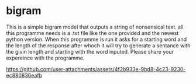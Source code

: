 # bigram
This is a simple bigram model that outputs a string of nonsensical text. all this programme needs is a .txt file like the one provided and the newest python version. When this programme is run it asks for a starting word and the length of the response after whoch it will try to generate a sentance with the givin length and starting with the word inputed. Please share your expereince with the programme.



https://github.com/user-attachments/assets/4f2b933e-9bd8-4c23-9230-ec880836eafb
